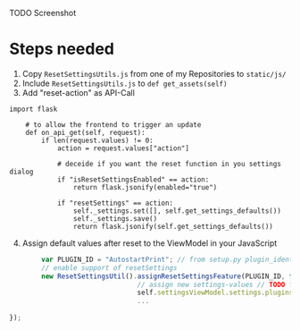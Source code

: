 TODO Screenshot

# Steps needed
1) Copy `ResetSettingsUtils.js` from one of my Repositories to `static/js/`
2) Include `ResetSettingsUtils.js` to `def get_assets(self)`
3) Add "reset-action" as API-Call
```phyton
import flask

    # to allow the frontend to trigger an update
    def on_api_get(self, request):
        if len(request.values) != 0:
            action = request.values["action"]
            
            # deceide if you want the reset function in you settings dialog 
            if "isResetSettingsEnabled" == action:
                return flask.jsonify(enabled="true")

            if "resetSettings" == action:
                self._settings.set([], self.get_settings_defaults())
                self._settings.save()
                return flask.jsonify(self.get_settings_defaults())
```
4) Assign default values after reset to the ViewModel in your JavaScript
```javascript
        var PLUGIN_ID = "AutostartPrint"; // from setup.py plugin_identifier       
        // enable support of resetSettings
        new ResetSettingsUtil().assignResetSettingsFeature(PLUGIN_ID, function(data){
                                // assign new settings-values // TODO find a more generic way
                                self.settingsViewModel.settings.plugins.DisplayLayerProgress.showOnNavBar(data.showOnNavBar);
                                ...
                                     
});

```
